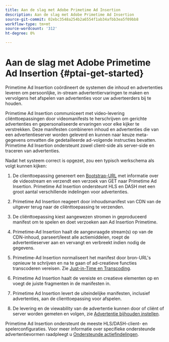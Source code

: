```yaml
---
title: Aan de slag met Adobe Primetime Ad Insertion
description: Aan de slag met Adobe Primetime Ad Insertion
source-git-commit: 02ebc3548a254b2a6554f1ab34afbb3ea5f09bb8
workflow-type: tm+mt
source-wordcount: '312'
ht-degree: 0%

---
```


# Aan de slag met Adobe Primetime Ad Insertion {#ptai-get-started}

Primetime Ad Insertion coördineert de systemen die inhoud en advertenties leveren om persoonlijke, in-stream advertentiervaringen te maken en vervolgens het afspelen van advertenties voor uw adverteerders bij te houden.

Primetime Ad Insertion communiceert met video-levering cliënttoepassingen door videomanifests te herschrijven om gerichte advertenties en gepersonaliseerde ervaringen voor elke kijker te verstrekken. Deze manifesten combineren inhoud en advertenties die van een advertentieserver worden geleverd en kunnen naar keuze meta-gegevens omvatten die gedetailleerde ad-volgende instructies bevatten. Primetime Ad Insertion ondersteunt zowel client-side als server-side en traceren van advertenties.

Nadat het systeem correct is opgezet, zou een typisch werkschema als volgt kunnen kijken:

1. De clienttoepassing genereert een [Bootstrap-URL](/help/primetime-ad-insertion/technical-reference/bootstrap-api.md) met informatie over de videostream en verzendt een verzoek van GET naar Primetime Ad Insertion.  Primetime Ad Insertion ondersteunt HLS en DASH met een groot aantal verschillende indelingen voor advertenties.

1. Primetime Ad Insertion reageert door inhoudsmanifest van CDN van de uitgever terug naar de cliënttoepassing te verzenden.

1. De cliënttoepassing kiest aangewezen stromen in geproduceerd manifest om te spelen en doet verzoeken aan Ad Insertion Primetime.

1. Primetime-Ad Insertion haalt de aangevraagde stream(s) op van de CDN-inhoud, parseert/leest alle actiemiddelen, roept de advertentieserver aan en vervangt en verbreekt indien nodig de gegevens.

1. Primetime-Ad Insertion normaliseert het manifest door bron-URL&#39;s opnieuw te schrijven en na te gaan of ad-creatieve functies transcoderen vereisen. Zie [Just-in-Time en Transcoding](/help/primetime-ad-insertion/just-in-time-transcoding/jit-transcoding-overview.md).

1. Primetime Ad Insertion haalt de vereiste en creatieve elementen op en voegt de juiste fragmenten in de manifesten in.

1. Primetime Ad Insertion levert de uiteindelijke manifesten, inclusief advertenties, aan de clienttoepassing voor afspelen.

1. De levering en de viewability van de advertentie kunnen door of cliënt of server worden gemeten en volgen, zie [Advertentie bijhouden instellen](/help/primetime-ad-insertion/getting-started/set-up-ad-tracking.md).

Primetime Ad Insertion ondersteunt de meeste HLS/DASH-client- en spelerconfiguraties. Voor meer informatie over specifieke ondersteunde advertentievormen raadpleegt u [Ondersteunde actiefindelingen](/help/primetime-ad-insertion/getting-started/ad-insertion-live-linear-stream.md).
